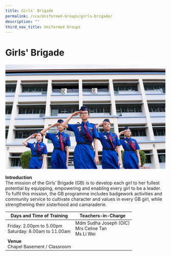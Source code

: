 ```yaml
---
title: Girls' Brigade
permalink: /cca/Uniformed-Groups/girls-brigade/
description: ""
third_nav_title: Uniformed Groups
---
```

# **Girls' Brigade**

![](/images/girlsbrigade1.png)

**Introduction**<br>
The mission of the Girls’ Brigade (GB) is to develop each girl to her fullest potential by equipping, empowering and enabling every girl to be a leader. To fulfil this mission, the GB programme includes badgework activities and community service to cultivate character and values in every GB girl, while strengthening their sisterhood and camaraderie.


|Days and Time of Training|**Teachers-in-Charge** | 
| -------- | -------- | 
|Friday: 2.00pm to 5.00pm  <br>Saturday: 8.00am to 11.00am| Mdm Sudha Joseph (OIC)<br>Mrs Celine Tan<br>Ms Li Wei|
|**Venue** <br>Chapel Basement / Classroom||
